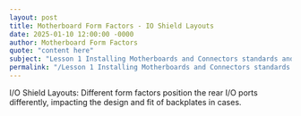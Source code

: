 ```yaml
---
layout: post
title: Motherboard Form Factors - IO Shield Layouts
date: 2025-01-10 12:00:00 -0000
author: Motherboard Form Factors
quote: "content here"
subject: "Lesson 1 Installing Motherboards and Connectors standards and specifications"
permalink: "/Lesson 1 Installing Motherboards and Connectors standards and specifications/Motherboard Form Factors/Motherboard Form Factors - IO Shield Layouts"
---
```


I/O Shield Layouts: Different form factors position the rear I/O ports differently, impacting the design and fit of backplates in cases.
